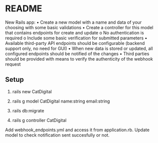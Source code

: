 # README

New Rails app:
• Create a new model with a name and data of your choosing with some basic validations
• Create a controller for this model that contains endpoints for create and update
o No authentication is required
o Include some basic verification for submitted parameters
• Available third-party API endpoints should be configurable (backend support only, no need for GUI)
• When new data is stored or updated, all configured endpoints should be notified of the changes
• Third parties should be provided with means to verify the authenticity of the webhook request

Setup
-----------------

1. rails new CatDigital

2. rails g model CatDigital name:string email:string

3. rails db:migrate

4. rails g controller CatDigital

Add webhook_endpoints.yml and access it from application.rb. Update model to check notification sent succesfully or not.

